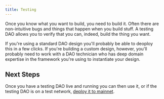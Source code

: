 ```yaml
---
title: Testing 
---
```


Once you know what you want to build, you need to build it. Often there are non-intuitive bugs and things that happen when you build stuff. A testing DAO allows you to verify that you can, indeed, build the thing you want. 

If you're using a standard DAO design you'll probably be able to deoploy this in a few clicks. If you're building a custom design, however, you'll probably need to work with a DAO technician who has deep domain expertise in the framework you're using to instantiate your design.

## Next Steps 

Once you have a testing DAO live and running you can then use it, or if the testing DAO is on a test network, [deploy it to mainnet](dao-deployment.md). 
